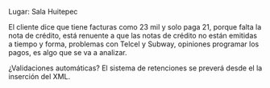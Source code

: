 Lugar: Sala Huitepec

El cliente dice que tiene facturas como 23 mil y solo paga 21, porque falta la nota de crédito, está renuente a que las notas de crédito no están emitidas a tiempo y forma, problemas con Telcel y Subway, opiniones programar los pagos, es algo que se va a analizar.

¿Validaciones automáticas? El sistema de retenciones se preverá desde el la inserción del XML.








